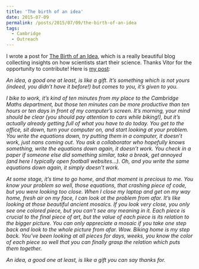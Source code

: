 ```yaml
---
title: 'The birth of an idea'
date: 2015-07-09
permalink: /posts/2015/07/09/the-birth-of-an-idea
tags:
  - Cambridge
  - Outreach
---
```


I wrote a post for [The Birth of an Idea](<https://birthofidea.tecnico.ulisboa.pt/>), which is a really beautiful blog collecting insights on how scientists start their science. Thanks Vitor for the opportunity to contribute! Here is [my post](<http://birthofidea.ist.utl.pt/#gerosa>): 

_An idea, a good one at least, is like a gift. It’s something which is not yours (indeed, you didn’t have it before!) but comes to you, it’s given to you._

_I bike to work, it’s kind of ten minutes from my place to the Cambridge Maths department, but those ten minutes can be more productive than ten hours or ten days in front of my computer’s screen. It’s morning, your mind should be clear (you should pay attention to cars while biking!), but it’s actually already getting full of what you have to do today. You get to the office, sit down, turn your computer on, and start looking at your problem. You write the equations down, try putting them in a computer, it doesn’t work, just nans coming out. You ask a collaborator who hopefully knows something, write the equations down again, it doesn’t work. You check in a paper if someone else did something similar, take a break, get annoyed (and here I typically open football websites…). Oh, and you write the same equations down again, it simply doesn’t work._

_At some stage, it’s time to go home, and that moment is precious to me. You know your problem so well, those equations, that crashing piece of code, but you were looking too close. When I close my laptop and get on my way home, fresh air on my face, I can look at the problem from afar. It’s like looking at those beautiful ancient mosaics. If you look very close, you only see one colored piece, but you can’t see any meaning in it. Each piece is crucial to the final piece of art, but the value of each piece is its relation to the bigger picture. You can only appreciate a mosaic if you take one step back and look to the whole picture from afar. Wow. Biking home is my step back. You’ve been looking at all pieces for days, weeks, you know the color of each piece so well that you can finally grasp the relation which puts them together._

_An idea, a good one at least, is like a gift you can say thanks for._

